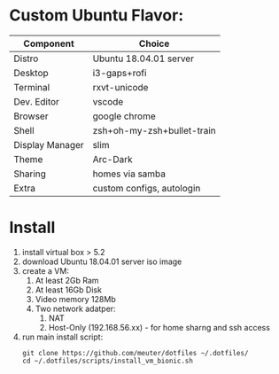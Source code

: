 # Custom Ubuntu Flavor:

| Component        | Choice|
| ---------------- | ----- | 
| Distro           | Ubuntu 18.04.01 server |
| Desktop          | i3-gaps+rofi |
| Terminal         | rxvt-unicode |
| Dev. Editor      | vscode |
| Browser          | google chrome |
| Shell            | zsh+oh-my-zsh+bullet-train |
| Display Manager  | slim |
| Theme            | Arc-Dark |
| Sharing | homes via samba |
| Extra            | custom configs, autologin |


# Install

1. install virtual box > 5.2
2. download Ubuntu 18.04.01 server iso image
3. create a VM:
    1. At least 2Gb Ram
    2. At least 16Gb Disk
    3. Video memory 128Mb    
    4. Two network adatper: 
        1. NAT
        2. Host-Only (192.168.56.xx) - for home sharng and ssh access
5. run main install script:
    ```
    git clone https://github.com/meuter/dotfiles ~/.dotfiles/
    cd ~/.dotfiles/scripts/install_vm_bionic.sh
    ```

